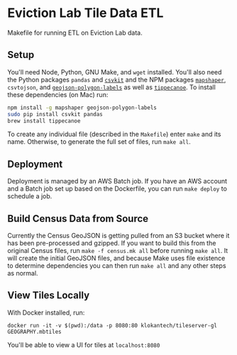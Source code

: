 # Eviction Lab Tile Data ETL

Makefile for running ETL on Eviction Lab data.

## Setup

You'll need Node, Python, GNU Make, and `wget` installed. You'll also need the Python packages `pandas` and [`csvkit`](https://csvkit.readthedocs.io/en/1.0.2/index.html) and the NPM packages [`mapshaper`](https://github.com/mbloch/mapshaper), `csvtojson`, and [`geojson-polygon-labels`](https://github.com/andrewharvey/geojson-polygon-labels) as well as [`tippecanoe`](https://github.com/mapbox/tippecanoe). To install these dependencies (on Mac) run:

```bash
npm install -g mapshaper geojson-polygon-labels
sudo pip install csvkit pandas
brew install tippecanoe
```

To create any individual file (described in the `Makefile`) enter `make` and its name. Otherwise, to generate the full set of files, run `make all`.

## Deployment

Deployment is managed by an AWS Batch job. If you have an AWS account and a Batch job set up based on the Dockerfile, you can  run `make deploy` to schedule a job.

## Build Census Data from Source

Currently the Census GeoJSON is getting pulled from an S3 bucket where it has been pre-processed and gzipped. If you want to build this from the original Census files, run `make -f census.mk all` before running `make all`. It will create the initial GeoJSON files, and because Make uses file existence to determine dependencies you can then run `make all` and any other steps as normal.

## View Tiles Locally

With Docker installed, run:

`docker run -it -v $(pwd):/data -p 8080:80 klokantech/tileserver-gl GEOGRAPHY.mbtiles`

You'll be able to view a UI for tiles at `localhost:8080`
